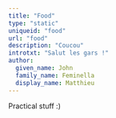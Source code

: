 ```yaml
---
title: "Food"
type: "static"
uniqueid: "food"
url: "food"
description: "Coucou"
introtxt: "Salut les gars !"
author:
  given_name: John
  family_name: Feminella
  display_name: Matthieu
---
```


Practical stuff :)
